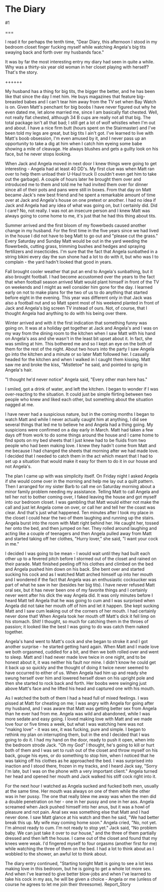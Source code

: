 The Diary
=========
#1 

 

 

===

I read it for perhaps the tenth time, "Dear Diary, this afternoon I stood in my bedroom closet finger fucking myself while watching Angela's big tits swaying back and forth over my husbands face." 

 It was by far the most interesting entry my diary had seen in quite a while. Why was a thirty-six year old woman in her closet playing with herself? That's the story. 

 ++++++ 

 My husband has a thing for big tits, the bigger the better, and he has been like that since the day I met him. He buys magazines that feature big-breasted babes and I can't tear him away from the TV set when Bay Watch is on. Given Matt's penchant for big boobs I have never figured out why he even dated me, let alone married me, since I am basically flat chested. Well, not really flat chested, although 34 B cups are really not all that big. The total package isn't all that bad; I still get a lot of wolf whistles when I'm out and about. I have a nice firm butt (hours spent on the Stairmaster) and I've been told my legs are great, but big tits I ain't got. I've learned to live with Matt's boob obsession, I'm even amused by it, and I never pass up an opportunity to take a dig at him when I catch him eyeing some babe showing a mile of cleavage. He always blushes and gets a guilty look on his face, but he never stops looking. 

 When Jack and Angela moved in next door I knew things were going to get interesting - Angela had at least 40 DD's. My first clue was when Matt ran over to help them unload their U-Haul truck (I couldn't even get him to take out the garbage). A couple of hours later he brought them over and introduced me to them and told me he had invited them over for dinner since all of their pots and pans were still in boxes. From that day on Matt became Jack's new best friend and he spent a remarkable amount of time over at Jack and Angela's house on one pretext or another. I had no idea if Jack and Angela had any idea of what was going on, but I certainly did. Did I care? No, not really. I was not an insecure person and I knew Matt was always going to come home to me, it's just that he had this thing about tits. 

 Summer arrived and the first bloom of my flowerbeds caused another change in my husband. For the first time in the five years since we had lived in the house I did not have to beg Matt to go out and "please cut the grass." Every Saturday and Sunday Matt would be out in the yard weeding the flowerbeds, cutting grass, trimming bushes and hedges and spraying fertilizers and insecticides. I'm sure that the fact that Angela sunbathed in a string bikini every day the sun shone had a lot to do with it, but who was I to complain - the yard hadn't looked that good in years. 

 Fall brought cooler weather that put an end to Angela's sunbathing, but it also brought football. I had become accustomed over the years to the fact that when football season arrived Matt would plant himself in front of the TV on weekends and I might as well consider him gone for the day. I learned early on not to make plans for the two of us to do anything that started before eight in the evening. This year was different only in that Jack was also a football nut and so Matt spent most of his weekend planted in front of Jack and Angela's big screen TV instead of ours. Not, of course, that I thought Angela had anything to do with his being over there. 

 Winter arrived and with it the first indication that something funny was going on. It was at a holiday get together at Jack and Angela's and I was on my way from the dining room to the kitchen when I saw Matt with his hand on Angela's ass and she wasn't in the least bit upset about it. In fact, she was smiling at him. This bothered me and so I kept an eye on the both of them for the rest of the night. About two hours into the party I saw Angela go into the kitchen and a minute or so later Matt followed her. I casually headed for the kitchen and when I walked in I caught them kissing. Matt saw me and broke the kiss, "Mistletoe" he said, and pointed to sprig in Angela's hair. 

 "I thought he'd never notice" Angela said, "Every other man here has." 

 I smiled, got a drink of water, and left the kitchen. I began to wonder if I was over-reacting to the situation. It could just be simple flirting between two people who knew and liked each other, but something about the situation nagged at me. 

 I have never had a suspicious nature, but in the coming months I began to watch Matt and while I never actually caught him at anything, I did see several things that led me to believe he and Angela had a thing going. My suspicions were confirmed on a day early in March. Matt had taken a few days off from work to do some things around the house and I came home to find spots on my bed sheets that I just knew had to be fluids from two people who had been making love. I knew they hadn't come from Matt and me because I had changed the sheets that morning after we had made love. I decided that I needed to catch them in the act which meant that I had to set up a situation that would make it easy for them to do it in our house and not Angela's. 

 The plan I came up with was simplicity itself. On Friday night I asked Angela if she would come over in the morning and help me lay out a quilt pattern. Then I arranged for my sister Barb to call me on Saturday morning about a minor family problem needing my assistance. Telling Matt to call Angela and tell her not to bother coming over, I faked leaving the house and got myself into our bedroom closet. I was gambling that Matt would either not make the call and just let Angela come on over, or call her and tell her the coast was clear. And that's just what happened. Ten minutes after I took my place in the closet I could hear the two of them laughing and running up the stairs. Angela burst into the room with Matt right behind her. He caught her, tossed her onto the bed, and then jumped on her. They rolled around laughing and acting like a couple of teenagers and then Angela pulled away from Matt and started taking off her clothes, "Hurry lover," she said, "I want your cock in me." 

 I decided I was going to be mean - I would wait until they had built each other up to a fevered pitch before I stormed out of the closet and rained on their parade. Matt finished peeling off his clothes and climbed on the bed and Angela pushed him down on his back. She bent over and started sucking his cock and as I watched Matt arched himself up into her mouth and I wondered if the fact that Angela was an enthusiastic cocksucker was part of what he saw in her (besides her big tits). I have never refused Matt oral sex, but it has never been one of my favorite things and I certainly never went after his dick the way Angela did. It was only minutes before I heard Matt tell Angela that he was going to cum and I was surprised when Angela did not take her mouth off of him and let it happen. She kept sucking Matt and I saw cum leaking out of the corners of her mouth. I had certainly never done that! When Angela took her mouth off Matt's dick it fell limp on his stomach. Shit! I thought, so much for catching them in the throes of passion; it looked like the best I was going to do was catch them naked together. 

 Angela's hand went to Matt's cock and she began to stroke it and I got another surprise - he started getting hard again. When Matt and I made love we both orgasmed, cuddled for a bit, and then we both rolled over and went to sleep. Matt and I had never made love twice in one night, and to be honest about it, it was neither his fault nor mine. I didn't know he could get it back up so quickly and the thought of doing it twice never seemed to have occurred to either of us. When Angela had him up and ready she swung herself over him and lowered herself down on his upright pole and then she started to rock back and forth. Her boobs were swinging just above Matt's face and he lifted his head and captured one with his mouth. 

 As I watched the both of them I had a head full of mixed feelings. I was pissed at Matt for cheating on me; I was angry with Angela for going after my husband, and I was aware that Matt was getting better sex from Angela than he ever had from me. Angela was wild and abandoned, while I was more sedate and easy going. I loved making love with Matt and we made love four or five times a week, but what I was watching here was not "making love" - it was sex, it was fucking, pure and simple. I began to rethink my plan on interrupting them, but in the end I decided that I was going to do it. I had my hand on the door, ready to push it open, when into the bedroom strode Jack. "Oh my God" I thought, he's going to kill or hurt both of them and I was set to rush out of the closet and throw myself on his back, gouge his eyes, or do something to stop him, when I noticed that he was taking off his clothes as he approached the bed. I was surprised into inaction and I stood there, frozen in my tracks, and I heard Jack say, "Sorry I'm late, but I was on the phone with a very important client." Angela turned her head and opened her mouth and Jack walked his stiff cock right into it. 

 For the next hour I watched as Angela sucked and fucked both men, usually at the same time. Her mouth was always on one of them while the other was in her pussy. The one that really blew me away was when the men did a double penetration on her - one in her pussy and one in her ass. Angela screamed when Jack pushed himself into her anus, but it was a howl of pleasure and not pain. Anal sex was something else that Matt and I had never done. I saw Matt glance at his watch and then he said, "We had better break this up. My wife may coming home soon." Angela cried, "No, not yet. I'm almost ready to cum. I'm not ready to stop yet." Jack said, "No problem baby. We can just take it over to our house," and the three of them partially dressed and then left the house. I came out of the closet and found that my knees were weak. I'd fingered myself to four orgasms (another first for me) while watching the three of them on the bed. I had a lot to think about as I wobbled to the shower, an awful lot to think about. 

 The diary entry continued, "Starting tonight Matt is going to see a lot less making love in this bedroom, but he is going to get a whole lot more sex. And when I've learned to give better blow-jobs and when I've learned to take his cock in my ass, he will be given a choice - Angela or me (unless of course he agrees to let me join their threesome). Report_Story 
